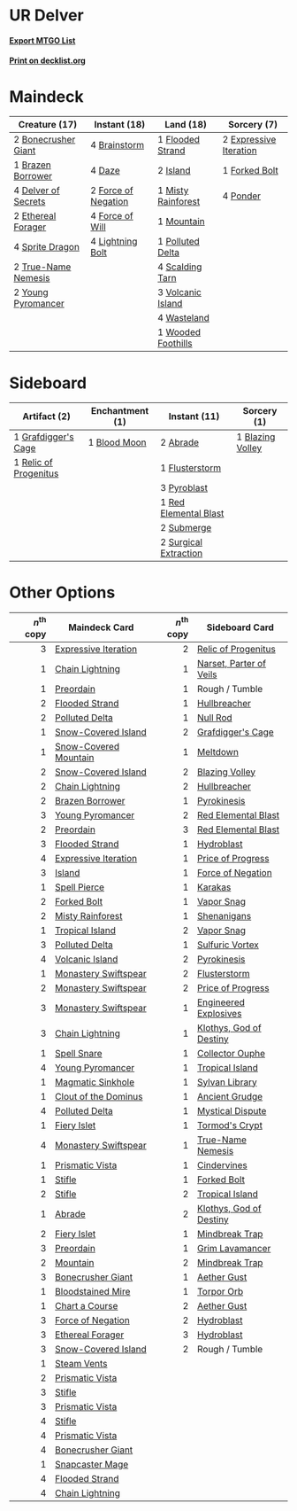 # UR Delver

#### [Export MTGO List](../collection/UR%20Delver/UR%20Delver.txt)
#### [Print on decklist.org](http://decklist.org/?deckmain=2%09Bonecrusher%20Giant%0A4%09Brainstorm%0A1%09Brazen%20Borrower%0A4%09Daze%0A4%09Delver%20of%20Secrets%0A2%09Ethereal%20Forager%0A2%09Expressive%20Iteration%0A1%09Flooded%20Strand%0A2%09Force%20of%20Negation%0A4%09Force%20of%20Will%0A1%09Forked%20Bolt%0A2%09Island%0A4%09Lightning%20Bolt%0A1%09Misty%20Rainforest%0A1%09Mountain%0A1%09Polluted%20Delta%0A4%09Ponder%0A4%09Scalding%20Tarn%0A4%09Sprite%20Dragon%0A2%09True-Name%20Nemesis%0A3%09Volcanic%20Island%0A4%09Wasteland%0A1%09Wooded%20Foothills%0A2%09Young%20Pyromancer&deckside=2%09Abrade%0A1%09Blazing%20Volley%0A1%09Blood%20Moon%0A1%09Flusterstorm%0A1%09Grafdigger's%20Cage%0A3%09Pyroblast%0A1%09Red%20Elemental%20Blast%0A1%09Relic%20of%20Progenitus%0A2%09Submerge%0A2%09Surgical%20Extraction)
# Maindeck

|                                        Creature (17)                                         |                                         Instant (18)                                         |                                          Land (18)                                          |                                           Sorcery (7)                                           |
|----------------------------------------------------------------------------------------------|----------------------------------------------------------------------------------------------|---------------------------------------------------------------------------------------------|-------------------------------------------------------------------------------------------------|
|2 [Bonecrusher Giant](http://gatherer.wizards.com/Pages/Card/Details.aspx?multiverseid=473077)|4 [Brainstorm](http://gatherer.wizards.com/Pages/Card/Details.aspx?multiverseid=3897)         |1 [Flooded Strand](http://gatherer.wizards.com/Pages/Card/Details.aspx?multiverseid=405098)  |2 [Expressive Iteration](http://gatherer.wizards.com/Pages/Card/Details.aspx?multiverseid=513678)|
|1 [Brazen Borrower](http://gatherer.wizards.com/Pages/Card/Details.aspx?multiverseid=473001)  |4 [Daze](http://gatherer.wizards.com/Pages/Card/Details.aspx?multiverseid=189255)             |2 [Island](http://gatherer.wizards.com/Pages/Card/Details.aspx?multiverseid=439857)          |1 [Forked Bolt](http://gatherer.wizards.com/Pages/Card/Details.aspx?multiverseid=401702)         |
|4 [Delver of Secrets](http://gatherer.wizards.com/Pages/Card/Details.aspx?multiverseid=226749)|2 [Force of Negation](http://gatherer.wizards.com/Pages/Card/Details.aspx?multiverseid=464001)|1 [Misty Rainforest](http://gatherer.wizards.com/Pages/Card/Details.aspx?multiverseid=405102)|4 [Ponder](http://gatherer.wizards.com/Pages/Card/Details.aspx?multiverseid=451051)              |
|2 [Ethereal Forager](http://gatherer.wizards.com/Pages/Card/Details.aspx?multiverseid=484881) |4 [Force of Will](http://gatherer.wizards.com/Pages/Card/Details.aspx?multiverseid=3107)      |1 [Mountain](http://gatherer.wizards.com/Pages/Card/Details.aspx?multiverseid=439859)        |                                                                                                 |
|4 [Sprite Dragon](http://gatherer.wizards.com/Pages/Card/Details.aspx?multiverseid=479731)    |4 [Lightning Bolt](http://gatherer.wizards.com/Pages/Card/Details.aspx?multiverseid=806)      |1 [Polluted Delta](http://gatherer.wizards.com/Pages/Card/Details.aspx?multiverseid=405104)  |                                                                                                 |
|2 [True-Name Nemesis](http://gatherer.wizards.com/Pages/Card/Details.aspx?multiverseid=446104)|                                                                                              |4 [Scalding Tarn](http://gatherer.wizards.com/Pages/Card/Details.aspx?multiverseid=405107)   |                                                                                                 |
|2 [Young Pyromancer](http://gatherer.wizards.com/Pages/Card/Details.aspx?multiverseid=426592) |                                                                                              |3 [Volcanic Island](http://gatherer.wizards.com/Pages/Card/Details.aspx?multiverseid=887)    |                                                                                                 |
|                                                                                              |                                                                                              |4 [Wasteland](http://gatherer.wizards.com/Pages/Card/Details.aspx?multiverseid=413790)       |                                                                                                 |
|                                                                                              |                                                                                              |1 [Wooded Foothills](http://gatherer.wizards.com/Pages/Card/Details.aspx?multiverseid=405116)|                                                                                                 |


# Sideboard

|                                          Artifact (2)                                          |                                   Enchantment (1)                                    |                                          Instant (11)                                          |                                        Sorcery (1)                                        |
|------------------------------------------------------------------------------------------------|--------------------------------------------------------------------------------------|------------------------------------------------------------------------------------------------|-------------------------------------------------------------------------------------------|
|1 [Grafdigger's Cage](http://gatherer.wizards.com/Pages/Card/Details.aspx?multiverseid=278452)  |1 [Blood Moon](http://gatherer.wizards.com/Pages/Card/Details.aspx?multiverseid=45386)|2 [Abrade](http://gatherer.wizards.com/Pages/Card/Details.aspx?multiverseid=430772)             |1 [Blazing Volley](http://gatherer.wizards.com/Pages/Card/Details.aspx?multiverseid=426821)|
|1 [Relic of Progenitus](http://gatherer.wizards.com/Pages/Card/Details.aspx?multiverseid=174824)|                                                                                      |1 [Flusterstorm](http://gatherer.wizards.com/Pages/Card/Details.aspx?multiverseid=228255)       |                                                                                           |
|                                                                                                |                                                                                      |3 [Pyroblast](http://gatherer.wizards.com/Pages/Card/Details.aspx?multiverseid=4083)            |                                                                                           |
|                                                                                                |                                                                                      |1 [Red Elemental Blast](http://gatherer.wizards.com/Pages/Card/Details.aspx?multiverseid=814)   |                                                                                           |
|                                                                                                |                                                                                      |2 [Submerge](http://gatherer.wizards.com/Pages/Card/Details.aspx?multiverseid=21296)            |                                                                                           |
|                                                                                                |                                                                                      |2 [Surgical Extraction](http://gatherer.wizards.com/Pages/Card/Details.aspx?multiverseid=397706)|                                                                                           |


# Other Options

|*n*<sup>th</sup> copy|                                         Maindeck Card                                          |*n*<sup>th</sup> copy|                                          Sideboard Card                                          |
|--------------------:|------------------------------------------------------------------------------------------------|--------------------:|--------------------------------------------------------------------------------------------------|
|                    3|[Expressive Iteration](http://gatherer.wizards.com/Pages/Card/Details.aspx?multiverseid=513678) |                    2|[Relic of Progenitus](http://gatherer.wizards.com/Pages/Card/Details.aspx?multiverseid=174824)    |
|                    1|[Chain Lightning](http://gatherer.wizards.com/Pages/Card/Details.aspx?multiverseid=446139)      |                    1|[Narset, Parter of Veils](http://gatherer.wizards.com/Pages/Card/Details.aspx?multiverseid=460988)|
|                    1|[Preordain](http://gatherer.wizards.com/Pages/Card/Details.aspx?multiverseid=405347)            |                    1|Rough / Tumble                                                                                    |
|                    2|[Flooded Strand](http://gatherer.wizards.com/Pages/Card/Details.aspx?multiverseid=405098)       |                    1|[Hullbreacher](http://gatherer.wizards.com/Pages/Card/Details.aspx?multiverseid=502308)           |
|                    2|[Polluted Delta](http://gatherer.wizards.com/Pages/Card/Details.aspx?multiverseid=405104)       |                    1|[Null Rod](http://gatherer.wizards.com/Pages/Card/Details.aspx?multiverseid=383034)               |
|                    1|[Snow-Covered Island](http://gatherer.wizards.com/Pages/Card/Details.aspx?multiverseid=121130)  |                    2|[Grafdigger's Cage](http://gatherer.wizards.com/Pages/Card/Details.aspx?multiverseid=278452)      |
|                    1|[Snow-Covered Mountain](http://gatherer.wizards.com/Pages/Card/Details.aspx?multiverseid=121233)|                    1|[Meltdown](http://gatherer.wizards.com/Pages/Card/Details.aspx?multiverseid=10466)                |
|                    2|[Snow-Covered Island](http://gatherer.wizards.com/Pages/Card/Details.aspx?multiverseid=121130)  |                    2|[Blazing Volley](http://gatherer.wizards.com/Pages/Card/Details.aspx?multiverseid=426821)         |
|                    2|[Chain Lightning](http://gatherer.wizards.com/Pages/Card/Details.aspx?multiverseid=446139)      |                    2|[Hullbreacher](http://gatherer.wizards.com/Pages/Card/Details.aspx?multiverseid=502308)           |
|                    2|[Brazen Borrower](http://gatherer.wizards.com/Pages/Card/Details.aspx?multiverseid=473001)      |                    1|[Pyrokinesis](http://gatherer.wizards.com/Pages/Card/Details.aspx?multiverseid=3180)              |
|                    3|[Young Pyromancer](http://gatherer.wizards.com/Pages/Card/Details.aspx?multiverseid=426592)     |                    2|[Red Elemental Blast](http://gatherer.wizards.com/Pages/Card/Details.aspx?multiverseid=814)       |
|                    2|[Preordain](http://gatherer.wizards.com/Pages/Card/Details.aspx?multiverseid=405347)            |                    3|[Red Elemental Blast](http://gatherer.wizards.com/Pages/Card/Details.aspx?multiverseid=814)       |
|                    3|[Flooded Strand](http://gatherer.wizards.com/Pages/Card/Details.aspx?multiverseid=405098)       |                    1|[Hydroblast](http://gatherer.wizards.com/Pages/Card/Details.aspx?multiverseid=3915)               |
|                    4|[Expressive Iteration](http://gatherer.wizards.com/Pages/Card/Details.aspx?multiverseid=513678) |                    1|[Price of Progress](http://gatherer.wizards.com/Pages/Card/Details.aspx?multiverseid=413683)      |
|                    3|[Island](http://gatherer.wizards.com/Pages/Card/Details.aspx?multiverseid=439857)               |                    1|[Force of Negation](http://gatherer.wizards.com/Pages/Card/Details.aspx?multiverseid=464001)      |
|                    1|[Spell Pierce](http://gatherer.wizards.com/Pages/Card/Details.aspx?multiverseid=425876)         |                    1|[Karakas](http://gatherer.wizards.com/Pages/Card/Details.aspx?multiverseid=413782)                |
|                    2|[Forked Bolt](http://gatherer.wizards.com/Pages/Card/Details.aspx?multiverseid=401702)          |                    1|[Vapor Snag](http://gatherer.wizards.com/Pages/Card/Details.aspx?multiverseid=249373)             |
|                    2|[Misty Rainforest](http://gatherer.wizards.com/Pages/Card/Details.aspx?multiverseid=405102)     |                    1|[Shenanigans](http://gatherer.wizards.com/Pages/Card/Details.aspx?multiverseid=464095)            |
|                    1|[Tropical Island](http://gatherer.wizards.com/Pages/Card/Details.aspx?multiverseid=884)         |                    2|[Vapor Snag](http://gatherer.wizards.com/Pages/Card/Details.aspx?multiverseid=249373)             |
|                    3|[Polluted Delta](http://gatherer.wizards.com/Pages/Card/Details.aspx?multiverseid=405104)       |                    1|[Sulfuric Vortex](http://gatherer.wizards.com/Pages/Card/Details.aspx?multiverseid=382379)        |
|                    4|[Volcanic Island](http://gatherer.wizards.com/Pages/Card/Details.aspx?multiverseid=887)         |                    2|[Pyrokinesis](http://gatherer.wizards.com/Pages/Card/Details.aspx?multiverseid=3180)              |
|                    1|[Monastery Swiftspear](http://gatherer.wizards.com/Pages/Card/Details.aspx?multiverseid=438706) |                    2|[Flusterstorm](http://gatherer.wizards.com/Pages/Card/Details.aspx?multiverseid=228255)           |
|                    2|[Monastery Swiftspear](http://gatherer.wizards.com/Pages/Card/Details.aspx?multiverseid=438706) |                    2|[Price of Progress](http://gatherer.wizards.com/Pages/Card/Details.aspx?multiverseid=413683)      |
|                    3|[Monastery Swiftspear](http://gatherer.wizards.com/Pages/Card/Details.aspx?multiverseid=438706) |                    1|[Engineered Explosives](http://gatherer.wizards.com/Pages/Card/Details.aspx?multiverseid=50139)   |
|                    3|[Chain Lightning](http://gatherer.wizards.com/Pages/Card/Details.aspx?multiverseid=446139)      |                    1|[Klothys, God of Destiny](http://gatherer.wizards.com/Pages/Card/Details.aspx?multiverseid=476471)|
|                    1|[Spell Snare](http://gatherer.wizards.com/Pages/Card/Details.aspx?multiverseid=446100)          |                    1|[Collector Ouphe](http://gatherer.wizards.com/Pages/Card/Details.aspx?multiverseid=464107)        |
|                    4|[Young Pyromancer](http://gatherer.wizards.com/Pages/Card/Details.aspx?multiverseid=426592)     |                    1|[Tropical Island](http://gatherer.wizards.com/Pages/Card/Details.aspx?multiverseid=884)           |
|                    1|[Magmatic Sinkhole](http://gatherer.wizards.com/Pages/Card/Details.aspx?multiverseid=464084)    |                    1|[Sylvan Library](http://gatherer.wizards.com/Pages/Card/Details.aspx?multiverseid=2240)           |
|                    1|[Clout of the Dominus](http://gatherer.wizards.com/Pages/Card/Details.aspx?multiverseid=152092) |                    1|[Ancient Grudge](http://gatherer.wizards.com/Pages/Card/Details.aspx?multiverseid=235600)         |
|                    4|[Polluted Delta](http://gatherer.wizards.com/Pages/Card/Details.aspx?multiverseid=405104)       |                    1|[Mystical Dispute](http://gatherer.wizards.com/Pages/Card/Details.aspx?multiverseid=473020)       |
|                    1|[Fiery Islet](http://gatherer.wizards.com/Pages/Card/Details.aspx?multiverseid=464187)          |                    1|[Tormod's Crypt](http://gatherer.wizards.com/Pages/Card/Details.aspx?multiverseid=389723)         |
|                    4|[Monastery Swiftspear](http://gatherer.wizards.com/Pages/Card/Details.aspx?multiverseid=438706) |                    1|[True-Name Nemesis](http://gatherer.wizards.com/Pages/Card/Details.aspx?multiverseid=446104)      |
|                    1|[Prismatic Vista](http://gatherer.wizards.com/Pages/Card/Details.aspx?multiverseid=464193)      |                    1|[Cindervines](http://gatherer.wizards.com/Pages/Card/Details.aspx?multiverseid=457305)            |
|                    1|[Stifle](http://gatherer.wizards.com/Pages/Card/Details.aspx?multiverseid=382377)               |                    1|[Forked Bolt](http://gatherer.wizards.com/Pages/Card/Details.aspx?multiverseid=401702)            |
|                    2|[Stifle](http://gatherer.wizards.com/Pages/Card/Details.aspx?multiverseid=382377)               |                    2|[Tropical Island](http://gatherer.wizards.com/Pages/Card/Details.aspx?multiverseid=884)           |
|                    1|[Abrade](http://gatherer.wizards.com/Pages/Card/Details.aspx?multiverseid=430772)               |                    2|[Klothys, God of Destiny](http://gatherer.wizards.com/Pages/Card/Details.aspx?multiverseid=476471)|
|                    2|[Fiery Islet](http://gatherer.wizards.com/Pages/Card/Details.aspx?multiverseid=464187)          |                    1|[Mindbreak Trap](http://gatherer.wizards.com/Pages/Card/Details.aspx?multiverseid=197532)         |
|                    3|[Preordain](http://gatherer.wizards.com/Pages/Card/Details.aspx?multiverseid=405347)            |                    1|[Grim Lavamancer](http://gatherer.wizards.com/Pages/Card/Details.aspx?multiverseid=430589)        |
|                    2|[Mountain](http://gatherer.wizards.com/Pages/Card/Details.aspx?multiverseid=439859)             |                    2|[Mindbreak Trap](http://gatherer.wizards.com/Pages/Card/Details.aspx?multiverseid=197532)         |
|                    3|[Bonecrusher Giant](http://gatherer.wizards.com/Pages/Card/Details.aspx?multiverseid=473077)    |                    1|[Aether Gust](http://gatherer.wizards.com/Pages/Card/Details.aspx?multiverseid=466796)            |
|                    1|[Bloodstained Mire](http://gatherer.wizards.com/Pages/Card/Details.aspx?multiverseid=405094)    |                    1|[Torpor Orb](http://gatherer.wizards.com/Pages/Card/Details.aspx?multiverseid=233069)             |
|                    1|[Chart a Course](http://gatherer.wizards.com/Pages/Card/Details.aspx?multiverseid=435200)       |                    2|[Aether Gust](http://gatherer.wizards.com/Pages/Card/Details.aspx?multiverseid=466796)            |
|                    3|[Force of Negation](http://gatherer.wizards.com/Pages/Card/Details.aspx?multiverseid=464001)    |                    2|[Hydroblast](http://gatherer.wizards.com/Pages/Card/Details.aspx?multiverseid=3915)               |
|                    3|[Ethereal Forager](http://gatherer.wizards.com/Pages/Card/Details.aspx?multiverseid=484881)     |                    3|[Hydroblast](http://gatherer.wizards.com/Pages/Card/Details.aspx?multiverseid=3915)               |
|                    3|[Snow-Covered Island](http://gatherer.wizards.com/Pages/Card/Details.aspx?multiverseid=121130)  |                    2|Rough / Tumble                                                                                    |
|                    1|[Steam Vents](http://gatherer.wizards.com/Pages/Card/Details.aspx?multiverseid=405109)          |                     |                                                                                                  |
|                    2|[Prismatic Vista](http://gatherer.wizards.com/Pages/Card/Details.aspx?multiverseid=464193)      |                     |                                                                                                  |
|                    3|[Stifle](http://gatherer.wizards.com/Pages/Card/Details.aspx?multiverseid=382377)               |                     |                                                                                                  |
|                    3|[Prismatic Vista](http://gatherer.wizards.com/Pages/Card/Details.aspx?multiverseid=464193)      |                     |                                                                                                  |
|                    4|[Stifle](http://gatherer.wizards.com/Pages/Card/Details.aspx?multiverseid=382377)               |                     |                                                                                                  |
|                    4|[Prismatic Vista](http://gatherer.wizards.com/Pages/Card/Details.aspx?multiverseid=464193)      |                     |                                                                                                  |
|                    4|[Bonecrusher Giant](http://gatherer.wizards.com/Pages/Card/Details.aspx?multiverseid=473077)    |                     |                                                                                                  |
|                    1|[Snapcaster Mage](http://gatherer.wizards.com/Pages/Card/Details.aspx?multiverseid=227676)      |                     |                                                                                                  |
|                    4|[Flooded Strand](http://gatherer.wizards.com/Pages/Card/Details.aspx?multiverseid=405098)       |                     |                                                                                                  |
|                    4|[Chain Lightning](http://gatherer.wizards.com/Pages/Card/Details.aspx?multiverseid=446139)      |                     |                                                                                                  |

